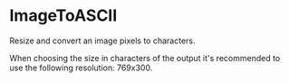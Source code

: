 # ImageToASCII
Resize and convert an image pixels to characters.

When choosing the size in characters of the output it's recommended to use the following resolution: 769x300.
